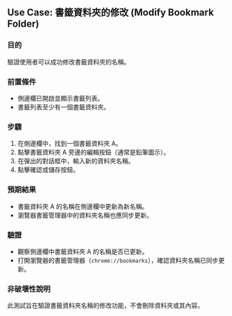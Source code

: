 ## Use Case: 書籤資料夾的修改 (Modify Bookmark Folder)

### 目的
驗證使用者可以成功修改書籤資料夾的名稱。

### 前置條件
- 側邊欄已開啟並顯示書籤列表。
- 書籤列表至少有一個書籤資料夾。

### 步驟
1. 在側邊欄中，找到一個書籤資料夾 A。
2. 點擊書籤資料夾 A 旁邊的編輯按鈕（通常是鉛筆圖示）。
3. 在彈出的對話框中，輸入新的資料夾名稱。
4. 點擊確認或儲存按鈕。

### 預期結果
- 書籤資料夾 A 的名稱在側邊欄中更新為新名稱。
- 瀏覽器書籤管理器中的資料夾名稱也應同步更新。

### 驗證
- 觀察側邊欄中書籤資料夾 A 的名稱是否已更新。
- 打開瀏覽器的書籤管理器（`chrome://bookmarks`），確認資料夾名稱已同步更新。

### 非破壞性說明
此測試旨在驗證書籤資料夾名稱的修改功能，不會刪除資料夾或其內容。